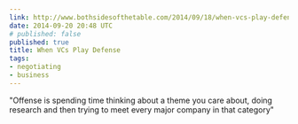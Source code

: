 ```yaml
---
link: http://www.bothsidesofthetable.com/2014/09/18/when-vcs-play-defense/
date: 2014-09-20 20:48 UTC
# published: false
published: true
title: When VCs Play Defense
tags:
- negotiating
- business
---
```


"Offense is spending time thinking about a theme you care about, doing research and then trying to meet every major company in that category"
